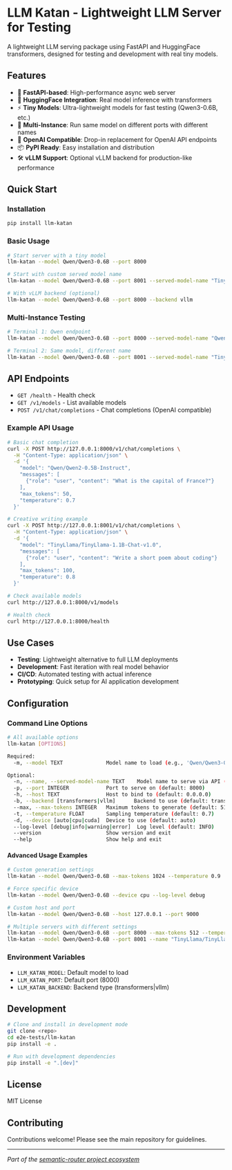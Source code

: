 # LLM Katan - Lightweight LLM Server for Testing

A lightweight LLM serving package using FastAPI and HuggingFace transformers, designed for testing and development with real tiny models.

## Features

- 🚀 **FastAPI-based**: High-performance async web server
- 🤗 **HuggingFace Integration**: Real model inference with transformers
- ⚡ **Tiny Models**: Ultra-lightweight models for fast testing (Qwen3-0.6B, etc.)
- 🔄 **Multi-Instance**: Run same model on different ports with different names
- 🎯 **OpenAI Compatible**: Drop-in replacement for OpenAI API endpoints
- 📦 **PyPI Ready**: Easy installation and distribution
- 🛠️ **vLLM Support**: Optional vLLM backend for production-like performance

## Quick Start

### Installation

```bash
pip install llm-katan
```

### Basic Usage

```bash
# Start server with a tiny model
llm-katan --model Qwen/Qwen3-0.6B --port 8000

# Start with custom served model name
llm-katan --model Qwen/Qwen3-0.6B --port 8001 --served-model-name "TinyLlama/TinyLlama-1.1B-Chat-v1.0"

# With vLLM backend (optional)
llm-katan --model Qwen/Qwen3-0.6B --port 8000 --backend vllm
```

### Multi-Instance Testing

```bash
# Terminal 1: Qwen endpoint
llm-katan --model Qwen/Qwen3-0.6B --port 8000 --served-model-name "Qwen/Qwen2-0.5B-Instruct"

# Terminal 2: Same model, different name
llm-katan --model Qwen/Qwen3-0.6B --port 8001 --served-model-name "TinyLlama/TinyLlama-1.1B-Chat-v1.0"
```

## API Endpoints

- `GET /health` - Health check
- `GET /v1/models` - List available models
- `POST /v1/chat/completions` - Chat completions (OpenAI compatible)

### Example API Usage

```bash
# Basic chat completion
curl -X POST http://127.0.0.1:8000/v1/chat/completions \
  -H "Content-Type: application/json" \
  -d '{
    "model": "Qwen/Qwen2-0.5B-Instruct",
    "messages": [
      {"role": "user", "content": "What is the capital of France?"}
    ],
    "max_tokens": 50,
    "temperature": 0.7
  }'

# Creative writing example
curl -X POST http://127.0.0.1:8001/v1/chat/completions \
  -H "Content-Type: application/json" \
  -d '{
    "model": "TinyLlama/TinyLlama-1.1B-Chat-v1.0",
    "messages": [
      {"role": "user", "content": "Write a short poem about coding"}
    ],
    "max_tokens": 100,
    "temperature": 0.8
  }'

# Check available models
curl http://127.0.0.1:8000/v1/models

# Health check
curl http://127.0.0.1:8000/health
```

## Use Cases

- **Testing**: Lightweight alternative to full LLM deployments
- **Development**: Fast iteration with real model behavior
- **CI/CD**: Automated testing with actual inference
- **Prototyping**: Quick setup for AI application development

## Configuration

### Command Line Options

```bash
# All available options
llm-katan [OPTIONS]

Required:
  -m, --model TEXT              Model name to load (e.g., 'Qwen/Qwen3-0.6B') [required]

Optional:
  -n, --name, --served-model-name TEXT    Model name to serve via API (defaults to model name)
  -p, --port INTEGER            Port to serve on (default: 8000)
  -h, --host TEXT               Host to bind to (default: 0.0.0.0)
  -b, --backend [transformers|vllm]      Backend to use (default: transformers)
  --max, --max-tokens INTEGER   Maximum tokens to generate (default: 512)
  -t, --temperature FLOAT       Sampling temperature (default: 0.7)
  -d, --device [auto|cpu|cuda]  Device to use (default: auto)
  --log-level [debug|info|warning|error]  Log level (default: INFO)
  --version                     Show version and exit
  --help                        Show help and exit
```

#### Advanced Usage Examples

```bash
# Custom generation settings
llm-katan --model Qwen/Qwen3-0.6B --max-tokens 1024 --temperature 0.9

# Force specific device
llm-katan --model Qwen/Qwen3-0.6B --device cpu --log-level debug

# Custom host and port
llm-katan --model Qwen/Qwen3-0.6B --host 127.0.0.1 --port 9000

# Multiple servers with different settings
llm-katan --model Qwen/Qwen3-0.6B --port 8000 --max-tokens 512 --temperature 0.1
llm-katan --model Qwen/Qwen3-0.6B --port 8001 --name "TinyLlama/TinyLlama-1.1B-Chat-v1.0" --max-tokens 256 --temperature 0.9
```

### Environment Variables

- `LLM_KATAN_MODEL`: Default model to load
- `LLM_KATAN_PORT`: Default port (8000)
- `LLM_KATAN_BACKEND`: Backend type (transformers|vllm)

## Development

```bash
# Clone and install in development mode
git clone <repo>
cd e2e-tests/llm-katan
pip install -e .

# Run with development dependencies
pip install -e ".[dev]"
```

## License

MIT License

## Contributing

Contributions welcome! Please see the main repository for guidelines.

---

*Part of the [semantic-router project ecosystem](https://vllm-semantic-router.com/)*